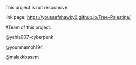 This project is not responsive.

link page: https://youssefshawky0.github.io/Free-Palestine/

#Team of this project.

@yahia007-cyberpunk

@youmnamoh194

@malakkbasem
